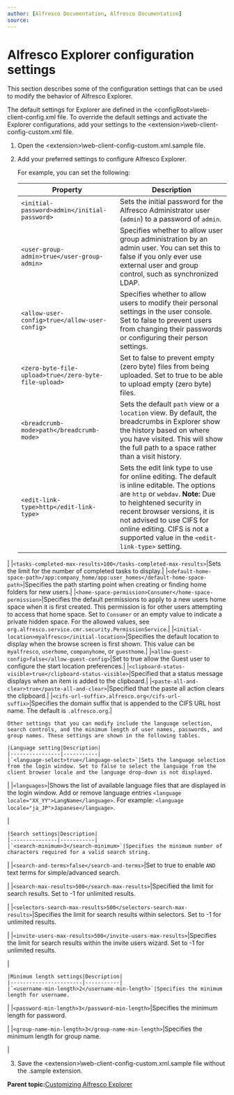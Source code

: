 ```yaml
---
author: [Alfresco Documentation, Alfresco Documentation]
source: 
---
```


# Alfresco Explorer configuration settings

This section describes some of the configuration settings that can be used to modify the behavior of Alfresco Explorer.

The default settings for Explorer are defined in the <configRoot\>\\web-client-config.xml file. To override the default settings and activate the Explorer configurations, add your settings to the <extension\>\\web-client-config-custom.xml file.

1.  Open the <extension\>\\web-client-config-custom.xml.sample file.

2.  Add your preferred settings to configure Alfresco Explorer.

    For example, you can set the following:

    |Property|Description|
    |--------|-----------|
    |`<initial-password>admin</initial-password>`|Sets the initial password for the Alfresco Administrator user \(`admin`\) to a password of `admin`.|
    |`<user-group-admin>true</user-group-admin>`|Specifies whether to allow user group administration by an admin user. You can set this to false if you only ever use external user and group control, such as synchronized LDAP.|
    |`<allow-user-config>true</allow-user-config>`|Specifies whether to allow users to modify their personal settings in the user console. Set to false to prevent users from changing their passwords or configuring their person settings.|
    |`<zero-byte-file-upload>true</zero-byte-file-upload>`|Set to false to prevent empty \(zero byte\) files from being uploaded. Set to true to be able to upload empty \(zero byte\) files.|
    |`<breadcrumb-mode>path</breadcrumb-mode>`|Sets the default `path` view or a `location` view. By default, the breadcrumbs in Explorer show the history based on where you have visited. This will show the full path to a space rather than a visit history.|
    |`<edit-link-type>http</edit-link-type>`|Sets the edit link type to use for online editing. The default is inline editable. The options are `http` or `webdav`. **Note:** Due to heightened security in recent browser versions, it is not advised to use CIFS for online editing. CIFS is not a supported value in the `<edit-link-type>` setting.

|
    |`<tasks-completed-max-results>100</tasks-completed-max-results>`|Sets the limit for the number of completed tasks to display.|
    |`<default-home-space-path>/app:company_home/app:user_homes</default-home-space-path>`|Specifies the path starting point when creating or finding home folders for new users.|
    |`<home-space-permission>Consumer</home-space-permission>`|Specifies the default permissions to apply to a new users home space when it is first created. This permission is for other users attempting to access that home space. Set to `Consumer` or an empty value to indicate a private hidden space. For the allowed values, see `org.alfresco.service.cmr.security.PermissionService`.|
    |`<initial-location>myalfresco</initial-location>`|Specifies the default location to display when the browse screen is first shown. This value can be `myalfresco`, `userhome`, `companyhome`, or `guesthome`.|
    |`<allow-guest-config>false</allow-guest-config>`|Set to true allow the Guest user to configure the start location preferences.|
    |`<clipboard-status-visible>true</clipboard-status-visible>`|Specified that a status message displays when an item is added to the clipboard.|
    |`<paste-all-and-clear>true</paste-all-and-clear>`|Specified that the paste all action clears the clipboard.|
    |`<cifs-url-suffix>.alfresco.org</cifs-url-suffix>`|Specifies the domain suffix that is appended to the CIFS URL host name. The default is `.alfresco.org`.|

    Other settings that you can modify include the language selection, search controls, and the minimum length of user names, passwords, and group names. These settings are shown in the following tables.

    |Language setting|Description|
    |----------------|-----------|
    |`<language-select>true</language-select>`|Sets the language selection from the login window. Set to false to select the language from the client browser locale and the language drop-down is not displayed.

|
    |`<languages>`|Shows the list of available language files that are displayed in the login window. Add or remove language entries `<language locale="XX_YY">LangName</language>`. For example: `<language locale="ja_JP">Japanese</language>`.

|

    |Search settings|Description|
    |---------------|-----------|
    |`<search-minimum>3</search-minimum>`|Specifies the minimum number of characters required for a valid search string.

|
    |`<search-and-terms>false</search-and-terms>`|Set to true to enable `AND` text terms for simple/advanced search.

|
    |`<search-max-results>500</search-max-results>`|Specified the limit for search results. Set to -1 for unlimited results.

|
    |`<selectors-search-max-results>500</selectors-search-max-results>`|Specifies the limit for search results within selectors. Set to -1 for unlimited results.

|
    |`<invite-users-max-results>500</invite-users-max-results>`|Specifies the limit for search results within the invite users wizard. Set to -1 for unlimited results.

|

    |Minimum length settings|Description|
    |-----------------------|-----------|
    |`<username-min-length>2</username-min-length>`|Specifies the minimum length for username.

|
    |`<password-min-length>3</password-min-length>`|Specifies the minimum length for password.

|
    |`<group-name-min-length>3</group-name-min-length>`|Specifies the minimum length for group name.

|

3.  Save the <extension\>\\web-client-config-custom.xml.sample file without the .sample extension.


**Parent topic:**[Customizing Alfresco Explorer](../concepts/dev-explorer.md)

